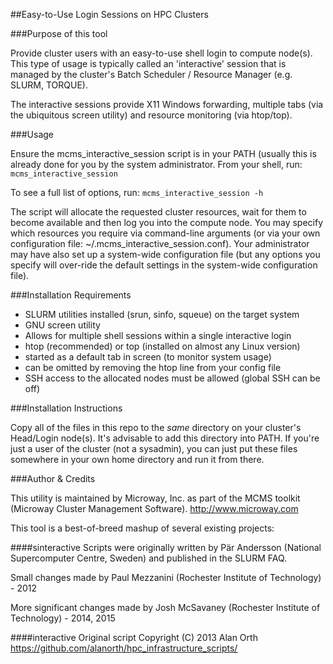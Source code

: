 ##Easy-to-Use Login Sessions on HPC Clusters

###Purpose of this tool

Provide cluster users with an easy-to-use shell login to compute node(s). This
type of usage is typically called an 'interactive' session that is managed by
the cluster's Batch Scheduler / Resource Manager (e.g. SLURM, TORQUE).

The interactive sessions provide X11 Windows forwarding, multiple tabs (via the
ubiquitous screen utility) and resource monitoring (via htop/top).

###Usage

Ensure the mcms_interactive_session script is in your PATH (usually this is
already done for you by the system administrator. From your shell, run:
`mcms_interactive_session`

To see a full list of options, run:
`mcms_interactive_session -h`

The script will allocate the requested cluster resources, wait for them to
become available and then log you into the compute node. You may specify which
resources you require via command-line arguments (or via your own configuration
file: ~/.mcms_interactive_session.conf). Your administrator may have also set up
a system-wide configuration file (but any options you specify will over-ride the
default settings in the system-wide configuration file).

###Installation Requirements

* SLURM utilities installed (srun, sinfo, squeue) on the target system
* GNU screen utility
 * Allows for multiple shell sessions within a single interactive login
* htop (recommended) or top (installed on almost any Linux version)
 * started as a default tab in screen (to monitor system usage)
 * can be omitted by removing the htop line from your config file
* SSH access to the allocated nodes must be allowed (global SSH can be off)

###Installation Instructions

Copy all of the files in this repo to the _same_ directory on your cluster's
Head/Login node(s). It's advisable to add this directory into PATH. If you're
just a user of the cluster (not a sysadmin), you can just put these files
somewhere in your own home directory and run it from there.

###Author & Credits

This utility is maintained by Microway, Inc. as part of the MCMS toolkit
(Microway Cluster Management Software). http://www.microway.com

This tool is a best-of-breed mashup of several existing projects:

####sinteractive
Scripts were originally written by Pär Andersson (National Supercomputer Centre, Sweden) and published in the SLURM FAQ.

Small changes made by Paul Mezzanini (Rochester Institute of Technology) - 2012

More significant changes made by Josh McSavaney (Rochester Institute of Technology) - 2014, 2015

####interactive
Original script Copyright (C) 2013 Alan Orth
https://github.com/alanorth/hpc_infrastructure_scripts/
